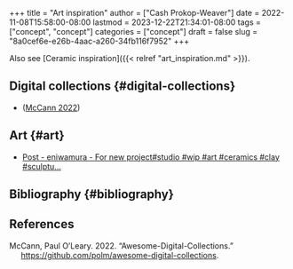 +++
title = "Art inspiration"
author = ["Cash Prokop-Weaver"]
date = 2022-11-08T15:58:00-08:00
lastmod = 2023-12-22T21:34:01-08:00
tags = ["concept", "concept"]
categories = ["concept"]
draft = false
slug = "8a0cef6e-e26b-4aac-a260-34fb116f7952"
+++

Also see [Ceramic inspiration]({{< relref "art_inspiration.md" >}}).


## Digital collections {#digital-collections}

-   (<a href="#citeproc_bib_item_1">McCann 2022</a>)


## Art {#art}

-   [Post - eniwamura - For new project#studio #wip #art #ceramics #clay #sculptu...](https://imgsed.com/p/Cw1oWjCBekw/)


## Bibliography {#bibliography}

## References

<style>.csl-entry{text-indent: -1.5em; margin-left: 1.5em;}</style><div class="csl-bib-body">
  <div class="csl-entry"><a id="citeproc_bib_item_1"></a>McCann, Paul O’Leary. 2022. “Awesome-Digital-Collections.” <a href="https://github.com/polm/awesome-digital-collections">https://github.com/polm/awesome-digital-collections</a>.</div>
</div>
